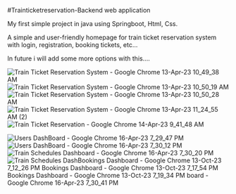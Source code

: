 #Trainticketreservation-Backend web application

My first simple project in java using Springboot, Html, Css.

A simple and user-friendly homepage for train ticket reservation system with login, registration, booking tickets, etc...

In future i will add some more options with this....


![Train Ticket Reservation System - Google Chrome 13-Apr-23 10_49_38 AM](https://user-images.githubusercontent.com/89632000/232317307-66327964-1ec6-4506-8fba-cb0e266af42b.png)
![Train Ticket Reservation System - Google Chrome 13-Apr-23 10_50_19 AM](https://user-images.githubusercontent.com/89632000/232317344-3c4eb220-9b35-452a-aa25-d46c28191deb.png)
![Train Ticket Reservation System - Google Chrome 13-Apr-23 10_50_28 AM](https://user-images.githubusercontent.com/89632000/232317362-2ed5ce2b-7192-4960-9c5d-a75907dd02fb.png)
![Train Ticket Reservation System - Google Chrome 13-Apr-23 11_24_55 AM (2)](https://user-images.githubusercontent.com/89632000/232317381-673ab99f-027c-43f3-ab1b-1eab4bd30adf.png)
![Train Ticket Reservation - Google Chrome 14-Apr-23 9_41_48 AM](https://user-images.githubusercontent.com/89632000/232317399-b4c819c8-288f-4146-891f-187497c3abd0.png)

![Users DashBoard - Google Chrome 16-Apr-23 7_29_47 PM](https://user-images.githubusercontent.com/89632000/232317436-0ab3cc2c-2210-44dc-b2e3-94911398c4ab.png)
![Users DashBoard - Google Chrome 16-Apr-23 7_30_12 PM](https://user-images.githubusercontent.com/89632000/232317449-2ad8bb7d-678a-45a5-817e-f6e764f62fd8.png)
![Train Schedules Dashboard - Google Chrome 16-Apr-23 7_30_20 PM](https://user-images.githubusercontent.com/89632000/232317466-1673936f-dcc9-4b2c-8d7c-974b1427a80b.png)
![Train Schedules Dash![Bookings Dashboard - Google Chrome 13-Oct-23 7_12_26 PM](https://github.com/Vignesh-Kumar-svk/Java-Backend-projects/assets/89632000/29932a8b-75df-42be-8f8b-1938ad0450fa)
![Bookings Dashboard - Google Chrome 13-Oct-23 7_17_54 PM](https://github.com/Vignesh-Kumar-svk/Java-Backend-projects/assets/89632000/758c583c-b6c4-455e-af68-e578784cc131)
![Bookings Dashboard - Google Chrome 13-Oct-23 7_19_34 PM](https://github.com/Vignesh-Kumar-svk/Java-Backend-projects/assets/89632000/77b441bf-386f-490c-9630-b79b0ce41d6a)
board - Google Chrome 16-Apr-23 7_30_41 PM](https://user-images.githubusercontent.com/89632000/232317502-030187ec-cfdd-4592-93a1-3043565f1b1c.png)
